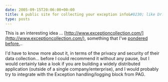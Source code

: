 ```yaml
---
date: 2005-09-15T20:06:00+00:00
title: A public site for collecting your exception info&#8230; like Dr. Watson via SOAP&#8230;
type: posts
---
```

This is an interesting idea ... [http://www.exceptioncollection.com/](http://www.exceptioncollection.com/), something that I've [pondered before.](http://blogs.duncanmackenzie.net/duncanma/archive/2005/03/08/1212.aspx)..

I'd have to know more about it, in terms of the privacy and security of their data collection... before I could recommend it without any pause, but I would certainly take a look if you are building a widely distributed application (outside of a single company/enterprise), and I would probably try to integrate with the Exception handling/logging block from PAG.

